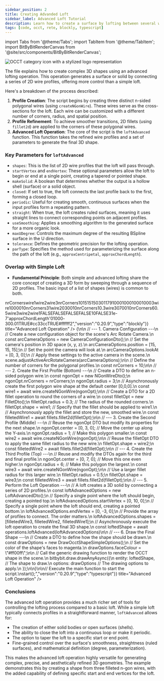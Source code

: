 ```yaml
---
sidebar_position: 2
title: Creating Advanded Loft
sidebar_label: Advanced Loft Tutorial
description: Learn how to create a surface by lofting between several wire shapes and use various advanced options that help you make more intricate shapes.
tags: [code, occt, rete, blockly, typescript]
---
```


import Tabs from '@theme/Tabs';
import TabItem from '@theme/TabItem';
import BitByBitRenderCanvas from '@site/src/components/BitByBitRenderCanvas';

<img 
  class="category-icon-small" 
  src="https://s.bitbybit.dev/assets/icons/white/occt-icon.svg" 
  alt="OCCT category icon with a stylized logo representation" 
  title="OCCT category icon" />

The file explains how to create complex 3D shapes using an advanced lofting operation. This operation generates a surface or solid by connecting a series of 2D wire profiles, offering more control than a simple loft.

Here's a breakdown of the process described:

1.  **Profile Creation**: The script begins by creating three distinct n-sided polygonal wires (using `createNGonWire`). These wires serve as the cross-sections for the loft. Each wire can be customized with a different number of corners, radius, and spatial position.
2.  **Profile Refinement**: To achieve smoother transitions, 2D fillets (using `fillet2d`) are applied to the corners of these polygonal wires.
3.  **Advanced Loft Operation**: The core of the script is the `loftAdvanced` function. This function takes the refined wire profiles and a set of parameters to generate the final 3D shape.

### Key Parameters for `loftAdvanced`

*   `shapes`: This is the list of 2D wire profiles that the loft will pass through.
*   `startVertex` and `endVertex`: These optional parameters allow the loft to begin or end at a single point, creating a tapered or pointed shape.
*   `makeSolid`: A boolean that determines whether the output is a hollow shell (surface) or a solid object.
*   `closed`: If set to true, the loft connects the last profile back to the first, forming a closed loop.
*   `periodic`: Useful for creating smooth, continuous surfaces when the input profiles form a repeating pattern.
*   `straight`: When true, the loft creates ruled surfaces, meaning it uses straight lines to connect corresponding points on adjacent profiles.
*   `useSmoothing`: Applies a smoothing algorithm to the generated surface for a more organic look.
*   `maxUDegree`: Controls the maximum degree of the resulting BSpline surface in the U direction.
*   `tolerance`: Defines the geometric precision for the lofting operation.
*   `parType`: Specifies the method used for parameterizing the surface along the path of the loft (e.g., `approxCentripetal`, `approxChordLength`).

### Overlap with Simple Loft

*   **Fundamental Principle**: Both simple and advanced lofting share the core concept of creating a 3D form by sweeping through a sequence of 2D profiles. The basic input of a list of shapes (wires) is common to both.

<Tabs groupId="vectors-live-examples">
<TabItem value="rete" label="Rete">
    <BitByBitRenderCanvas
    requireManualStart={true}
    script={{"script":"{\"id\":\"rete-v2-json\",\"nodes\":{\"5b0a2e7a36e52bc6\":{\"id\":\"5b0a2e7a36e52bc6\",\"name\":\"bitbybit.vector.vectorXYZ\",\"customName\":\"vector xyz\",\"async\":false,\"drawable\":true,\"data\":{\"genericNodeData\":{\"hide\":true,\"oneOnOne\":false,\"flatten\":0,\"forceExecution\":false},\"x\":0,\"y\":3,\"z\":0},\"inputs\":{},\"position\":[-294.44305408107294,625.494016393214]},\"31cc8830d0d5b8d6\":{\"id\":\"31cc8830d0d5b8d6\",\"name\":\"bitbybit.vector.vectorXYZ\",\"customName\":\"vector xyz\",\"async\":false,\"drawable\":true,\"data\":{\"genericNodeData\":{\"hide\":true,\"oneOnOne\":false,\"flatten\":0,\"forceExecution\":false},\"x\":0,\"y\":7,\"z\":0},\"inputs\":{},\"position\":[-297.9642807136139,1019.3121779042008]},\"8bd8f5d69c0ee3d9\":{\"id\":\"8bd8f5d69c0ee3d9\",\"name\":\"bitbybit.lists.createList\",\"customName\":\"create list\",\"data\":{},\"inputs\":{\"listElements\":{\"connections\":[{\"node\":\"11be4dd28dcd4b33\",\"output\":\"result\",\"data\":{}},{\"node\":\"3522cf5d866d7d91\",\"output\":\"result\",\"data\":{}},{\"node\":\"d469db5335ea3400\",\"output\":\"result\",\"data\":{}}]}},\"position\":[1276.7110950696322,648.5670623793434]},\"71104a241cda7a83\":{\"id\":\"71104a241cda7a83\",\"name\":\"bitbybit.draw.drawAnyAsync\",\"customName\":\"draw any async\",\"async\":true,\"drawable\":true,\"data\":{\"genericNodeData\":{\"hide\":false,\"oneOnOne\":false,\"flatten\":0,\"forceExecution\":false}},\"inputs\":{\"options\":{\"connections\":[{\"node\":\"2b01c4bcdaa8b222\",\"output\":\"result\",\"data\":{}}]},\"entity\":{\"connections\":[{\"node\":\"e589c6b135aa1393\",\"output\":\"result\",\"data\":{}}]}},\"position\":[2216.0217964086746,945.9977380414867]},\"2b01c4bcdaa8b222\":{\"id\":\"2b01c4bcdaa8b222\",\"name\":\"bitbybit.draw.optionsOcctShapeSimple\",\"customName\":\"options occt shape simple\",\"async\":false,\"drawable\":false,\"data\":{\"genericNodeData\":{\"hide\":false,\"oneOnOne\":false,\"flatten\":0,\"forceExecution\":false},\"precision\":0.008,\"drawFaces\":true,\"faceColour\":\"#8000ff\",\"drawEdges\":true,\"edgeColour\":\"#ffffff\",\"edgeWidth\":2},\"inputs\":{},\"position\":[1690.6871109875997,1317.9796252756155]},\"e589c6b135aa1393\":{\"id\":\"e589c6b135aa1393\",\"name\":\"bitbybit.occt.operations.loftAdvanced\",\"customName\":\"loft advanced\",\"async\":true,\"drawable\":true,\"data\":{\"genericNodeData\":{\"hide\":true,\"oneOnOne\":false,\"flatten\":0,\"forceExecution\":false},\"makeSolid\":false,\"closed\":false,\"periodic\":false,\"straight\":false,\"nrPeriodicSections\":10,\"useSmoothing\":false,\"maxUDegree\":3,\"tolerance\":1e-7,\"parType\":\"approxCentripetal\"},\"inputs\":{\"shapes\":{\"connections\":[{\"node\":\"8bd8f5d69c0ee3d9\",\"output\":\"list\",\"data\":{}}]},\"startVertex\":{\"connections\":[{\"node\":\"e00b530f027cb3cf\",\"output\":\"result\",\"data\":{}}]},\"endVertex\":{\"connections\":[{\"node\":\"8dd22a99e9b89b2c\",\"output\":\"result\",\"data\":{}}]}},\"position\":[1682.426755659047,607.1297407593821]},\"8743a42520c8d1c3\":{\"id\":\"8743a42520c8d1c3\",\"name\":\"bitbybit.occt.shapes.wire.createNGonWire\",\"customName\":\"ngon wire\",\"async\":true,\"drawable\":true,\"data\":{\"genericNodeData\":{\"hide\":true,\"oneOnOne\":false,\"flatten\":0,\"forceExecution\":false},\"center\":[0,0,0],\"direction\":[0,1,0],\"nrCorners\":6,\"radius\":3},\"inputs\":{\"nrCorners\":{\"connections\":[{\"node\":\"64f3dc2622aaf590\",\"output\":\"result\",\"data\":{}}]}},\"position\":[442.8040971986445,241.22876028466678]},\"ac432e5d7a5200e3\":{\"id\":\"ac432e5d7a5200e3\",\"name\":\"bitbybit.occt.shapes.wire.createNGonWire\",\"customName\":\"ngon wire\",\"async\":true,\"drawable\":true,\"data\":{\"genericNodeData\":{\"hide\":true,\"oneOnOne\":false,\"flatten\":0,\"forceExecution\":false},\"center\":[0,0,0],\"direction\":[0,1,0],\"nrCorners\":6,\"radius\":1},\"inputs\":{\"center\":{\"connections\":[{\"node\":\"5b0a2e7a36e52bc6\",\"output\":\"result\",\"data\":{}}]},\"nrCorners\":{\"connections\":[{\"node\":\"64f3dc2622aaf590\",\"output\":\"result\",\"data\":{}}]}},\"position\":[442.3146113374279,621.9002839093048]},\"c5e492a02fd8859d\":{\"id\":\"c5e492a02fd8859d\",\"name\":\"bitbybit.occt.shapes.wire.createNGonWire\",\"customName\":\"ngon wire\",\"async\":true,\"drawable\":true,\"data\":{\"genericNodeData\":{\"hide\":true,\"oneOnOne\":false,\"flatten\":0,\"forceExecution\":false},\"center\":[0,0,0],\"direction\":[0,1,0],\"nrCorners\":6,\"radius\":6},\"inputs\":{\"center\":{\"connections\":[{\"node\":\"31cc8830d0d5b8d6\",\"output\":\"result\",\"data\":{}}]},\"nrCorners\":{\"connections\":[{\"node\":\"64f3dc2622aaf590\",\"output\":\"result\",\"data\":{}}]}},\"position\":[443.91583594610427,1006.2290060921524]},\"3522cf5d866d7d91\":{\"id\":\"3522cf5d866d7d91\",\"name\":\"bitbybit.occt.fillets.fillet2d\",\"customName\":\"fillet 2d\",\"async\":true,\"drawable\":true,\"data\":{\"genericNodeData\":{\"hide\":true,\"oneOnOne\":false,\"flatten\":0,\"forceExecution\":false},\"radius\":0.3},\"inputs\":{\"shape\":{\"connections\":[{\"node\":\"ac432e5d7a5200e3\",\"output\":\"result\",\"data\":{}}]}},\"position\":[853.6233508415709,620.7419018219557]},\"64f3dc2622aaf590\":{\"id\":\"64f3dc2622aaf590\",\"name\":\"bitbybit.math.numberSlider\",\"customName\":\"number slider\",\"data\":{\"options\":{\"min\":3,\"max\":10,\"step\":1,\"width\":350,\"updateOnDrag\":false},\"number\":10},\"inputs\":{},\"position\":[-541.8367158412975,362.3552015537263]},\"d469db5335ea3400\":{\"id\":\"d469db5335ea3400\",\"name\":\"bitbybit.occt.fillets.fillet2d\",\"customName\":\"fillet 2d\",\"async\":true,\"drawable\":true,\"data\":{\"genericNodeData\":{\"hide\":true,\"oneOnOne\":false,\"flatten\":0,\"forceExecution\":false},\"radius\":1},\"inputs\":{\"shape\":{\"connections\":[{\"node\":\"8743a42520c8d1c3\",\"output\":\"result\",\"data\":{}}]}},\"position\":[851.3977807392785,238.02015166684114]},\"11be4dd28dcd4b33\":{\"id\":\"11be4dd28dcd4b33\",\"name\":\"bitbybit.occt.fillets.fillet2d\",\"customName\":\"fillet 2d\",\"async\":true,\"drawable\":true,\"data\":{\"genericNodeData\":{\"hide\":true,\"oneOnOne\":false,\"flatten\":0,\"forceExecution\":false},\"radius\":0.5},\"inputs\":{\"shape\":{\"connections\":[{\"node\":\"c5e492a02fd8859d\",\"output\":\"result\",\"data\":{}}]}},\"position\":[852.7507275204114,1002.0571428632672]},\"e00b530f027cb3cf\":{\"id\":\"e00b530f027cb3cf\",\"name\":\"bitbybit.vector.vectorXYZ\",\"customName\":\"vector xyz\",\"async\":false,\"drawable\":true,\"data\":{\"genericNodeData\":{\"hide\":true,\"oneOnOne\":false,\"flatten\":0,\"forceExecution\":false},\"x\":0,\"y\":10,\"z\":0},\"inputs\":{},\"position\":[1281.5387853734014,883.3651422481488]},\"8dd22a99e9b89b2c\":{\"id\":\"8dd22a99e9b89b2c\",\"name\":\"bitbybit.vector.vectorXYZ\",\"customName\":\"vector xyz\",\"async\":false,\"drawable\":true,\"data\":{\"genericNodeData\":{\"hide\":true,\"oneOnOne\":false,\"flatten\":0,\"forceExecution\":false},\"x\":0,\"y\":-3,\"z\":0},\"inputs\":{},\"position\":[1281.0131144912798,1233.3391294416137]},\"9419c83e5db4e3ec\":{\"id\":\"9419c83e5db4e3ec\",\"name\":\"bitbybit.babylon.scene.adjustActiveArcRotateCamera\",\"customName\":\"adjust active arc rotate camera\",\"async\":false,\"drawable\":false,\"data\":{\"genericNodeData\":{\"hide\":false,\"oneOnOne\":false,\"flatten\":0,\"forceExecution\":false},\"position\":[10,10,10],\"lookAt\":[0,0,0],\"lowerBetaLimit\":1,\"upperBetaLimit\":179,\"angularSensibilityX\":1000,\"angularSensibilityY\":1000,\"maxZ\":1000,\"panningSensibility\":1000,\"wheelPrecision\":3},\"inputs\":{\"lookAt\":{\"connections\":[{\"node\":\"60cc6a6554a486c3\",\"output\":\"result\",\"data\":{}}]},\"position\":{\"connections\":[{\"node\":\"2610f0aa01da8491\",\"output\":\"result\",\"data\":{}}]}},\"position\":[446.1321692664079,1396.818212894413]},\"60cc6a6554a486c3\":{\"id\":\"60cc6a6554a486c3\",\"name\":\"bitbybit.vector.vectorXYZ\",\"customName\":\"vector xyz\",\"async\":false,\"drawable\":true,\"data\":{\"genericNodeData\":{\"hide\":true,\"oneOnOne\":false,\"flatten\":0,\"forceExecution\":false},\"x\":0,\"y\":3,\"z\":0},\"inputs\":{},\"position\":[-302.7615363793083,1739.5547926387696]},\"2610f0aa01da8491\":{\"id\":\"2610f0aa01da8491\",\"name\":\"bitbybit.vector.vectorXYZ\",\"customName\":\"vector xyz\",\"async\":false,\"drawable\":true,\"data\":{\"genericNodeData\":{\"hide\":true,\"oneOnOne\":false,\"flatten\":0,\"forceExecution\":false},\"x\":15,\"y\":15,\"z\":15},\"inputs\":{},\"position\":[-302.43034583359827,1401.0514769387867]}}}","version":"0.20.9","type":"rete"}}
    title="Advanced Loft Operation"
    />
</TabItem>
<TabItem value="blockly" label="Blockly">
  <BitByBitRenderCanvas
    requireManualStart={true}
    script={{"script":"<xml xmlns=\"https://developers.google.com/blockly/xml\"><variables><variable id=\"/zg8,D_FA*vR}[cBcgW/\">nrCorners</variable><variable id=\"JZ((:rO6/O@vdWNctJER\">wire1</variable><variable id=\"rGzY+7?vH.:{Mb~MNA,x\">wire2</variable><variable id=\",DPb!`UqN3!D?48Th0xL\">wire3</variable></variables><block type=\"variables_set\" id=\"piOe?bod_s)|a_@S+ai,\" x=\"-159\" y=\"-660\"><field name=\"VAR\" id=\"/zg8,D_FA*vR}[cBcgW/\">nrCorners</field><value name=\"VALUE\"><block type=\"math_number\" id=\"2Q6u8e#sRHwziW?nRcUj\"><field name=\"NUM\">10</field></block></value><next><block type=\"bitbybit.babylon.scene.adjustActiveArcRotateCamera\" id=\"6+tV-byjMBXS-#z_4:}$\"><value name=\"Position\"><block type=\"bitbybit.point.pointXYZ\" id=\".`OdoY!24Dk.|wcr5}hP\"><value name=\"X\"><block type=\"math_number\" id=\"~,J;t-Dyd.O~7k#ej2uS\"><field name=\"NUM\">15</field></block></value><value name=\"Y\"><block type=\"math_number\" id=\"feV(B*0N2$Gz1WYQ!YIh\"><field name=\"NUM\">15</field></block></value><value name=\"Z\"><block type=\"math_number\" id=\"T+!8G.kbl%jmd8f*-mRo\"><field name=\"NUM\">15</field></block></value></block></value><value name=\"LookAt\"><block type=\"bitbybit.point.pointXYZ\" id=\"sN:gG`_IBIF]P)pJIuJX\"><value name=\"X\"><block type=\"math_number\" id=\"JBK1xq[HbuCR)JyEU9Ky\"><field name=\"NUM\">0</field></block></value><value name=\"Y\"><block type=\"math_number\" id=\"k;D]X%?hE8z3*[-*Fhk9\"><field name=\"NUM\">3</field></block></value><value name=\"Z\"><block type=\"math_number\" id=\"q[W03`j,(9hq/Wm?@s^o\"><field name=\"NUM\">0</field></block></value></block></value><value name=\"LowerBetaLimit\"><block type=\"math_number\" id=\"Te`o9eH$`.Q:aQhr7+xN\"><field name=\"NUM\">1</field></block></value><value name=\"UpperBetaLimit\"><block type=\"math_number\" id=\"~~WX[k,MWa|1hJ]Qv^)Y\"><field name=\"NUM\">179</field></block></value><value name=\"AngularSensibilityX\"><block type=\"math_number\" id=\"7|xG%lBRxD(@,r8yU.dl\"><field name=\"NUM\">1000</field></block></value><value name=\"AngularSensibilityY\"><block type=\"math_number\" id=\"2)3[I3ny`Q}FB%Xj!AuW\"><field name=\"NUM\">1000</field></block></value><value name=\"MaxZ\"><block type=\"math_number\" id=\"@VAWYdt3|%!mPV_L}?`X\"><field name=\"NUM\">1000</field></block></value><value name=\"PanningSensibility\"><block type=\"math_number\" id=\"w7|],li%SOc8[Rx2,d*V\"><field name=\"NUM\">1000</field></block></value><value name=\"WheelPrecision\"><block type=\"math_number\" id=\":~wM}(Z4u_YvOof,BRT/\"><field name=\"NUM\">3</field></block></value><next><block type=\"variables_set\" id=\")PTsn]7I#0~G@^FZoBUD\"><field name=\"VAR\" id=\"JZ((:rO6/O@vdWNctJER\">wire1</field><value name=\"VALUE\"><block type=\"bitbybit.occt.fillets.fillet2d\" id=\"g.pVTy:o{KHs;dnBZEK+\"><value name=\"Shape\"><block type=\"bitbybit.occt.shapes.wire.createNGonWire\" id=\"}Wq;3dWp($;~h2gi9V7j\"><value name=\"Center\"><block type=\"bitbybit.point.pointXYZ\" id=\"eNMadH@?.O/+%BxHp.kw\"><value name=\"X\"><block type=\"math_number\" id=\"U}Amrp_JNn~5JzKg{Qx:\"><field name=\"NUM\">0</field></block></value><value name=\"Y\"><block type=\"math_number\" id=\"E,?i;YD;Olo.k=_#94iC\"><field name=\"NUM\">0</field></block></value><value name=\"Z\"><block type=\"math_number\" id=\"5AKo;,H{3!{Zr8t=@CRx\"><field name=\"NUM\">0</field></block></value></block></value><value name=\"Direction\"><block type=\"bitbybit.vector.vectorXYZ\" id=\"V)%I8X:/K@U7vNzxHWq0\"><value name=\"X\"><block type=\"math_number\" id=\"3sDEpQQhm9{SaX/nhUZ9\"><field name=\"NUM\">0</field></block></value><value name=\"Y\"><block type=\"math_number\" id=\"}V((hWhY.=m(.k(_qwip\"><field name=\"NUM\">1</field></block></value><value name=\"Z\"><block type=\"math_number\" id=\"(.8Zz7mwBqKJS|G@Z8IL\"><field name=\"NUM\">0</field></block></value></block></value><value name=\"NrCorners\"><block type=\"variables_get\" id=\"]R|h5k{mi8Y-2L[^q)%O\"><field name=\"VAR\" id=\"/zg8,D_FA*vR}[cBcgW/\">nrCorners</field></block></value><value name=\"Radius\"><block type=\"math_number\" id=\"Ue]#yK8Z~H.F.94qfv%g\"><field name=\"NUM\">3</field></block></value></block></value><value name=\"Radius\"><block type=\"math_number\" id=\"Y6ly6hI7Bu+e2hL_UT^h\"><field name=\"NUM\">1</field></block></value></block></value><next><block type=\"variables_set\" id=\"w(lP~`Rvj^ZAsw5TK9Ww\"><field name=\"VAR\" id=\"rGzY+7?vH.:{Mb~MNA,x\">wire2</field><value name=\"VALUE\"><block type=\"bitbybit.occt.fillets.fillet2d\" id=\"ZY@$Vo.A|Z+f_0w-@x+|\"><value name=\"Shape\"><block type=\"bitbybit.occt.shapes.wire.createNGonWire\" id=\"pLUO6I2%wynp~$2MKuz}\"><value name=\"Center\"><block type=\"bitbybit.point.pointXYZ\" id=\"%_R%f.?Ay76L8;syhN^W\"><value name=\"X\"><block type=\"math_number\" id=\"5/l0kr659W3uyMVj(*cc\"><field name=\"NUM\">0</field></block></value><value name=\"Y\"><block type=\"math_number\" id=\"1N0!@h0cT{6.N${Lqvr!\"><field name=\"NUM\">3</field></block></value><value name=\"Z\"><block type=\"math_number\" id=\"G/Z~W,zL-1m[:0N*/R,j\"><field name=\"NUM\">0</field></block></value></block></value><value name=\"Direction\"><block type=\"bitbybit.vector.vectorXYZ\" id=\"e9ch9tx]pRD?z+T$ghLy\"><value name=\"X\"><block type=\"math_number\" id=\"@Py-c1/mbo+e]4{lZU-+\"><field name=\"NUM\">0</field></block></value><value name=\"Y\"><block type=\"math_number\" id=\"c~wr-)TfPLw/-IMhcS}-\"><field name=\"NUM\">1</field></block></value><value name=\"Z\"><block type=\"math_number\" id=\"su?Nz06#(;O-LJvvMhAl\"><field name=\"NUM\">0</field></block></value></block></value><value name=\"NrCorners\"><block type=\"variables_get\" id=\"L`q|roFLi%ycKN,}+FHD\"><field name=\"VAR\" id=\"/zg8,D_FA*vR}[cBcgW/\">nrCorners</field></block></value><value name=\"Radius\"><block type=\"math_number\" id=\"Ags(i.*W?%3$5]s0%(;$\"><field name=\"NUM\">1</field></block></value></block></value><value name=\"Radius\"><block type=\"math_number\" id=\"j1QrN{dS9gb{3gdoxxkO\"><field name=\"NUM\">0.3</field></block></value></block></value><next><block type=\"variables_set\" id=\"l1`Bo/VDhv=,rVEQ*pu_\"><field name=\"VAR\" id=\",DPb!`UqN3!D?48Th0xL\">wire3</field><value name=\"VALUE\"><block type=\"bitbybit.occt.fillets.fillet2d\" id=\"#bfp15x-F(84J~zRcMdx\"><value name=\"Shape\"><block type=\"bitbybit.occt.shapes.wire.createNGonWire\" id=\"L)u9[;eA4A-pb:/;PSp4\"><value name=\"Center\"><block type=\"bitbybit.point.pointXYZ\" id=\"~(:sqgeI6jHGzsrG3ZxS\"><value name=\"X\"><block type=\"math_number\" id=\"[PdbC)!:D/y?n*kJ0ZCL\"><field name=\"NUM\">0</field></block></value><value name=\"Y\"><block type=\"math_number\" id=\"|{7qE9G.`{l9$_}}qaxy\"><field name=\"NUM\">7</field></block></value><value name=\"Z\"><block type=\"math_number\" id=\"JY@^RZA~fl^OKzsyz|N3\"><field name=\"NUM\">0</field></block></value></block></value><value name=\"Direction\"><block type=\"bitbybit.vector.vectorXYZ\" id=\"xd:s[yY6n`ud;{a*#4,[\"><value name=\"X\"><block type=\"math_number\" id=\"wB@+Zeh0-+xsxA0)!CM^\"><field name=\"NUM\">0</field></block></value><value name=\"Y\"><block type=\"math_number\" id=\"t=1eCU0nTvG8blcPWE^_\"><field name=\"NUM\">1</field></block></value><value name=\"Z\"><block type=\"math_number\" id=\"$B/07[E^wrPGyQecmt7N\"><field name=\"NUM\">0</field></block></value></block></value><value name=\"NrCorners\"><block type=\"variables_get\" id=\"C_QviGD.r*1x=9:i+HT4\"><field name=\"VAR\" id=\"/zg8,D_FA*vR}[cBcgW/\">nrCorners</field></block></value><value name=\"Radius\"><block type=\"math_number\" id=\"]1e`GY~oWV[Nfb(7F[%t\"><field name=\"NUM\">6</field></block></value></block></value><value name=\"Radius\"><block type=\"math_number\" id=\"fv%5#y9CHRnAWy~uyC$~\"><field name=\"NUM\">0.5</field></block></value></block></value><next><block type=\"bitbybit.draw.drawAnyAsyncNoReturn\" id=\")uBG-jwTCL+g|{]aSaxT\"><value name=\"Entity\"><block type=\"bitbybit.occt.operations.loftAdvanced\" id=\"9lit#kMat[hwXI;@lzqw\"><value name=\"Shapes\"><block type=\"lists_create_with\" id=\"~ovfVMx=${1uCN!2bmWD\"><mutation items=\"3\"></mutation><value name=\"ADD0\"><block type=\"variables_get\" id=\"7g{Le$r7XXf1@w)exxKs\"><field name=\"VAR\" id=\",DPb!`UqN3!D?48Th0xL\">wire3</field></block></value><value name=\"ADD1\"><block type=\"variables_get\" id=\"*=m:OUQ`RMfj4{h2u2{}\"><field name=\"VAR\" id=\"rGzY+7?vH.:{Mb~MNA,x\">wire2</field></block></value><value name=\"ADD2\"><block type=\"variables_get\" id=\"g~:fJa:9.5_cO2!9X59U\"><field name=\"VAR\" id=\"JZ((:rO6/O@vdWNctJER\">wire1</field></block></value></block></value><value name=\"MakeSolid\"><block type=\"logic_boolean\" id=\"zg4HwD8tFAuvT67O0i7u\"><field name=\"BOOL\">FALSE</field></block></value><value name=\"Closed\"><block type=\"logic_boolean\" id=\"KIwa|:%hL~r;q2deT9I3\"><field name=\"BOOL\">FALSE</field></block></value><value name=\"Periodic\"><block type=\"logic_boolean\" id=\"DP+gD.Ke8ok_0pIO4T5~\"><field name=\"BOOL\">FALSE</field></block></value><value name=\"Straight\"><block type=\"logic_boolean\" id=\"Upxq1C%Fv6}YRrO84X,/\"><field name=\"BOOL\">FALSE</field></block></value><value name=\"NrPeriodicSections\"><block type=\"math_number\" id=\"XZz$[HL:Xuryy{a(GENG\"><field name=\"NUM\">10</field></block></value><value name=\"UseSmoothing\"><block type=\"logic_boolean\" id=\"/SS@.,JW{EQ`.|r_!0,~\"><field name=\"BOOL\">FALSE</field></block></value><value name=\"MaxUDegree\"><block type=\"math_number\" id=\"7IO(q*Ebg{vRIU;{*KGP\"><field name=\"NUM\">3</field></block></value><value name=\"Tolerance\"><block type=\"math_number\" id=\"(ubk[IN94i|G*x7L5c-^\"><field name=\"NUM\">1e-7</field></block></value><value name=\"ParType\"><block type=\"bitbybit.occt.enums.approxParametrizationTypeEnum\" id=\"lG3k_dsR!H[zk[(EnH:M\"><field name=\"bitbybit.occt.enums.approxParametrizationTypeEnum\">'approxChordLength'</field></block></value><value name=\"StartVertex\"><block type=\"bitbybit.point.pointXYZ\" id=\"#P_(Tw;P|(muv14U?jZ{\"><value name=\"X\"><block type=\"math_number\" id=\"Q(`IQiT](/;MX61e{`pH\"><field name=\"NUM\">0</field></block></value><value name=\"Y\"><block type=\"math_number\" id=\"T}u45Dq(-Ste.`7A%IqN\"><field name=\"NUM\">10</field></block></value><value name=\"Z\"><block type=\"math_number\" id=\"se?m39ts*VL9GhEG[utI\"><field name=\"NUM\">0</field></block></value></block></value><value name=\"EndVertex\"><block type=\"bitbybit.point.pointXYZ\" id=\"=N|F.o?LJNK4.ptpC?eS\"><value name=\"X\"><block type=\"math_number\" id=\"tj6@e?fk/-izXAsbH`WD\"><field name=\"NUM\">0</field></block></value><value name=\"Y\"><block type=\"math_number\" id=\"!IR!AiQBppdEj#2S;aY;\"><field name=\"NUM\">-3</field></block></value><value name=\"Z\"><block type=\"math_number\" id=\"3rJ~c6-`y$v:.8C9KG69\"><field name=\"NUM\">0</field></block></value></block></value></block></value><value name=\"Options\"><block type=\"bitbybit.draw.optionsOcctShapeSimple\" id=\":]@sAcs$+4,-pL/6ybQ}\"><value name=\"Precision\"><block type=\"math_number\" id=\":cIkpc@6oyrPnD@Iyvld\"><field name=\"NUM\">0.01</field></block></value><value name=\"DrawFaces\"><block type=\"logic_boolean\" id=\"tps2;z0[=VO@*@^v)*t@\"><field name=\"BOOL\">TRUE</field></block></value><value name=\"FaceColour\"><block type=\"colour_picker\" id=\"WFix-KQ72/hvI|8VG)hn\"><field name=\"COLOUR\">#cc33cc</field></block></value><value name=\"DrawEdges\"><block type=\"logic_boolean\" id=\"mbdm|Iun/K0m2Y70eYP6\"><field name=\"BOOL\">TRUE</field></block></value><value name=\"EdgeColour\"><block type=\"colour_picker\" id=\"k$c?2KyWi$~CkiD]HK*g\"><field name=\"COLOUR\">#ffffff</field></block></value><value name=\"EdgeWidth\"><block type=\"math_number\" id=\"5w1hI~4|N{e1%3TrIPO9\"><field name=\"NUM\">2</field></block></value></block></value></block></next></block></next></block></next></block></next></block></next></block></xml>","version":"0.20.9","type":"blockly"}}
    title="Advanced Loft Operation"
    />
</TabItem>
<TabItem value="typescript" label="TypeScript">
<BitByBitRenderCanvas
    requireManualStart={true}
    script={{"script":"\n// Import DTOs for configuring various operations. DTOs are objects used to pass data.\n// Import camera configuration for setting up the scene view.\nconst { CameraConfigurationDto } = Bit.Inputs.BabylonScene;\n// Import DTOs for OpenCASCADE (OCCT) geometric modeling: creating polygons, fillets, and lofts.\nconst { NGonWireDto, FilletDto, LoftAdvancedDto } = Bit.Inputs.OCCT;\n// Import DTO for specifying drawing options, like color and opacity.\nconst { DrawOcctShapeSimpleOptions } = Bit.Inputs.Draw;\n// Import a specific type for an OCCT wire, ensuring type safety in our code.\ntype TopoDSWirePointer = Bit.Inputs.OCCT.TopoDSWirePointer;\n\n// Destructure the bitbybit API to get direct access to its main modules.\n// 'scene' provides access to Babylon.js scene controls.\nconst { scene } = bitbybit.babylon;\n// 'wire', 'fillets', and 'operations' are part of the OCCT module for creating and manipulating shapes.\nconst { wire } = bitbybit.occt.shapes;\nconst { fillets, operations } = bitbybit.occt;\n\n// Define an asynchronous function to execute the main logic.\n// Using async/await is necessary because geometry creation and drawing are non-blocking operations.\nconst start = async () => {\n\n    // --- 1. Camera Configuration ---\n    // Create a new configuration object for the scene's Arc Rotate Camera.\n    const arcCameraOptions = new CameraConfigurationDto();\n    // Set the camera's position in 3D space (x, y, z).\n    arcCameraOptions.position = [15, 15, 15];\n    // Set the point the camera will look at.\n    arcCameraOptions.lookAt = [0, 3, 0];\n    // Apply these settings to the active camera in the scene.\n    scene.adjustActiveArcRotateCamera(arcCameraOptions);\n\n    // Define the number of corners for the polygonal profiles.\n    const nrCorners = 10;\n\n    // --- 2. Create the First Profile (Bottom) ---\n    // Create a DTO to define an n-sided polygon wire.\n    const ngonOpt = new NGonWireDto();\n    ngonOpt.nrCorners = nrCorners;\n    ngonOpt.radius = 3;\n    // Asynchronously create the first polygon wire shape at the default center [0,0,0].\n    const wire1 = await wire.createNGonWire(ngonOpt);\n\n    // Create a DTO for a 2D fillet operation to round the corners of a wire.\n    const filletOpt = new FilletDto<TopoDSWirePointer>();\n    filletOpt.radius = 0.3; // The radius of the rounded corners.\n    filletOpt.shape = wire1; // Specify that the fillet should be applied to wire1.\n    // Asynchronously apply the fillet and store the new, smoothed wire.\n    const filletedWire1 = await fillets.fillet2d(filletOpt);\n\n    // --- 3. Create the Second Profile (Middle) ---\n    // Reuse the ngonOpt DTO but modify its properties for the next shape.\n    ngonOpt.center = [0, 3, 0]; // Move the center up along the Y-axis.\n    ngonOpt.radius = 1; // Make this polygon smaller.\n    const wire2 = await wire.createNGonWire(ngonOpt);\n\n    // Reuse the filletOpt DTO to apply the same fillet radius to the new wire.\n    filletOpt.shape = wire2;\n    const filletedWire2 = await fillets.fillet2d(filletOpt);\n\n    // --- 4. Create the Third Profile (Top) ---\n    // Reuse and modify the DTOs again for the third and final profile.\n    ngonOpt.center = [0, 7, 0]; // Move this one even higher.\n    ngonOpt.radius = 6; // Make this polygon the largest.\n    const wire3 = await wire.createNGonWire(ngonOpt);\n\n    // Use a larger fillet radius for this larger wire.\n    filletOpt.radius = 0.5;\n    filletOpt.shape = wire3;\n    const filletedWire3 = await fillets.fillet2d(filletOpt);\n\n    // --- 5. Perform the Loft Operation ---\n    // A loft creates a 3D solid by connecting a series of 2D profiles.\n    const loftAdvancedOptions = new LoftAdvancedDto<TopoDSWirePointer>();\n    // Specify a single point where the loft should begin, creating a pointed top.\n    loftAdvancedOptions.startVertex = [0, 10, 0];\n    // Specify a single point where the loft should end, creating a pointed bottom.\n    loftAdvancedOptions.endVertex = [0, -3, 0];\n    // Provide the array of profiles to connect. The order matters.\n    loftAdvancedOptions.shapes = [filletedWire3, filletedWire2, filletedWire1];\n    // Asynchronously execute the loft operation to create the final 3D shape.\n    const loftedShape = await operations.loftAdvanced(loftAdvancedOptions)\n\n    // --- 6. Draw the Final Shape ---\n    // Create a DTO to define how the shape should be drawn.\n    const drawOptions = new DrawOcctShapeSimpleOptions();\n    // Set the color of the shape's faces to magenta.\n    drawOptions.faceColour = \"#ff00ff\";\n\n    // Call the generic drawing function to render the OCCT shape in the scene.\n    bitbybit.draw.drawAnyAsync({\n        entity: loftedShape, // The shape to draw.\n        options: drawOptions  // The drawing options to apply.\n    });\n\n}\n\n// Execute the main function to start the script.\nstart();","version":"0.20.9","type":"typescript"}}
    title="Advanced Loft Operation"
    />
</TabItem>
</Tabs>

### Conclusions

The advanced loft operation provides a much richer set of tools for controlling the lofting process compared to a basic loft. While a simple loft typically connects profiles in a straightforward manner, `loftAdvanced` allows for:

*   The creation of either solid bodies or open surfaces (shells).
*   The ability to close the loft into a continuous loop or make it periodic.
*   The option to taper the loft to a specific start or end point.
*   Fine-grained control over the surface's smoothness, straightness (ruled surfaces), and mathematical definition (degree, parameterization).

This makes the advanced loft operation highly versatile for generating complex, precise, and aesthetically refined 3D geometries. The example demonstrates this by creating a shape from three filleted n-gon wires, with the added capability of defining specific start and end vertices for the loft.
